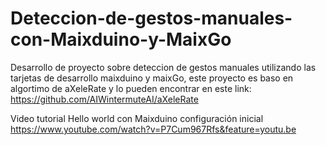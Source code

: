 # Deteccion-de-gestos-manuales-con-Maixduino-y-MaixGo
Desarrollo de proyecto sobre deteccion de gestos manuales utilizando las tarjetas de desarrollo maixduino y maixGo, este proyecto es baso en algortimo de aXeleRate y lo pueden encontrar en este link: https://github.com/AIWintermuteAI/aXeleRate

Video tutorial Hello world con Maixduino configuración inicial https://www.youtube.com/watch?v=P7Cum967Rfs&feature=youtu.be
